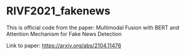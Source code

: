 # RIVF2021_fakenews
This is official code from the paper: Multimodal Fusion with BERT and Attention Mechanism for Fake News Detection

Link to paper: https://arxiv.org/abs/2104.11476
